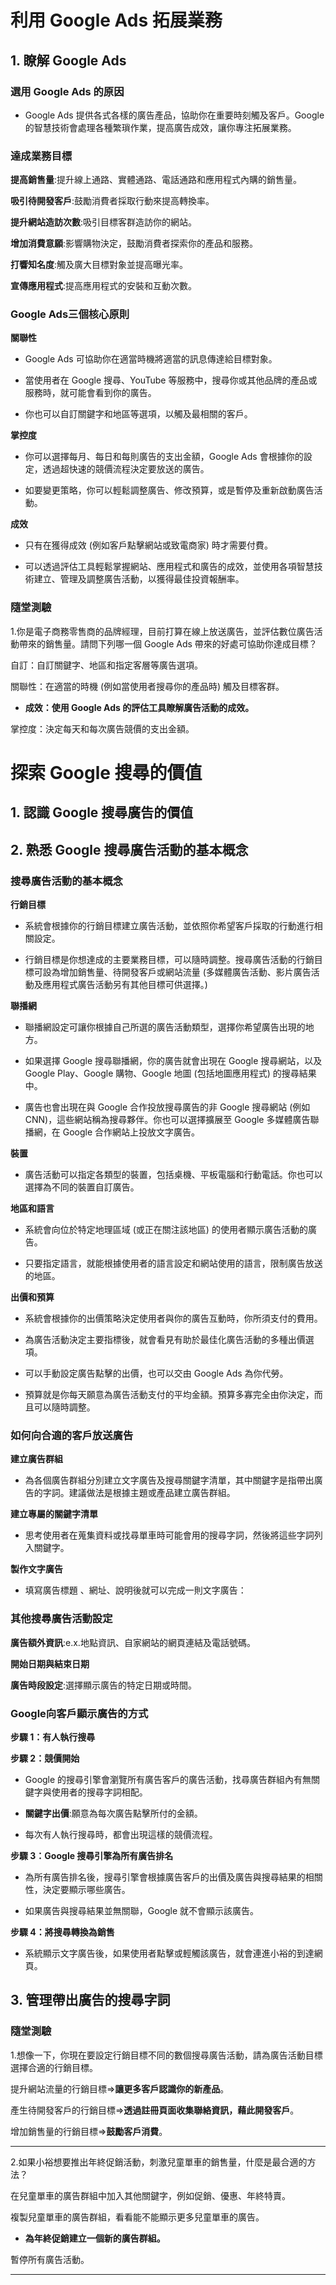 # 利用 Google Ads 拓展業務

## 1. 瞭解 Google Ads

### 選用 Google Ads 的原因

* Google Ads 提供各式各樣的廣告產品，協助你在重要時刻觸及客戶。Google 的智慧技術會處理各種繁瑣作業，提高廣告成效，讓你專注拓展業務。

### 達成業務目標

**提高銷售量**:提升線上通路、實體通路、電話通路和應用程式內購的銷售量。

**吸引待開發客戶**:鼓勵消費者採取行動來提高轉換率。

**提升網站造訪次數**:吸引目標客群造訪你的網站。

**增加消費意願**:影響購物決定，鼓勵消費者探索你的產品和服務。

**打響知名度**:觸及廣大目標對象並提高曝光率。

**宣傳應用程式**:提高應用程式的安裝和互動次數。

### Google Ads三個核心原則

**關聯性**

* Google Ads 可協助你在適當時機將適當的訊息傳達給目標對象。

* 當使用者在 Google 搜尋、YouTube 等服務中，搜尋你或其他品牌的產品或服務時，就可能會看到你的廣告。

* 你也可以自訂關鍵字和地區等選項，以觸及最相關的客戶。

**掌控度**

* 你可以選擇每月、每日和每則廣告的支出金額，Google Ads 會根據你的設定，透過超快速的競價流程決定要放送的廣告。

* 如要變更策略，你可以輕鬆調整廣告、修改預算，或是暫停及重新啟動廣告活動。

**成效**

* 只有在獲得成效 (例如客戶點擊網站或致電商家) 時才需要付費。

* 可以透過評估工具輕鬆掌握網站、應用程式和廣告的成效，並使用各項智慧技術建立、管理及調整廣告活動，以獲得最佳投資報酬率。

### 隨堂測驗

1.你是電子商務零售商的品牌經理，目前打算在線上放送廣告，並評估數位廣告活動帶來的銷售量。請問下列哪一個 Google Ads 帶來的好處可協助你達成目標？

自訂：自訂關鍵字、地區和指定客層等廣告選項。

關聯性：在適當的時機 (例如當使用者搜尋你的產品時) 觸及目標客群。

* **成效：使用 Google Ads 的評估工具瞭解廣告活動的成效。**

掌控度：決定每天和每次廣告競價的支出金額。

# 探索 Google 搜尋的價值

## 1. 認識 Google 搜尋廣告的價值

## 2. 熟悉 Google 搜尋廣告活動的基本概念

### 搜尋廣告活動的基本概念

**行銷目標**

* 系統會根據你的行銷目標建立廣告活動，並依照你希望客戶採取的行動進行相關設定。

* 行銷目標是你想達成的主要業務目標，可以隨時調整。搜尋廣告活動的行銷目標可設為增加銷售量、待開發客戶或網站流量 (多媒體廣告活動、影片廣告活動及應用程式廣告活動另有其他目標可供選擇。)

**聯播網**

* 聯播網設定可讓你根據自己所選的廣告活動類型，選擇你希望廣告出現的地方。

* 如果選擇 Google 搜尋聯播網，你的廣告就會出現在 Google 搜尋網站，以及 Google Play、Google 購物、Google 地圖 (包括地圖應用程式) 的搜尋結果中。

* 廣告也會出現在與 Google 合作投放搜尋廣告的非 Google 搜尋網站 (例如 CNN)，這些網站稱為搜尋夥伴。你也可以選擇擴展至 Google 多媒體廣告聯播網，在 Google 合作網站上投放文字廣告。

**裝置**

* 廣告活動可以指定各類型的裝置，包括桌機、平板電腦和行動電話。你也可以選擇為不同的裝置自訂廣告。

**地區和語言**

* 系統會向位於特定地理區域 (或正在關注該地區) 的使用者顯示廣告活動的廣告。

* 只要指定語言，就能根據使用者的語言設定和網站使用的語言，限制廣告放送的地區。

**出價和預算**

* 系統會根據你的出價策略決定使用者與你的廣告互動時，你所須支付的費用。

* 為廣告活動決定主要指標後，就會看見有助於最佳化廣告活動的多種出價選項。

* 可以手動設定廣告點擊的出價，也可以交由 Google Ads 為你代勞。

* 預算就是你每天願意為廣告活動支付的平均金額。預算多寡完全由你決定，而且可以隨時調整。

### 如何向合適的客戶放送廣告

**建立廣告群組**

* 為各個廣告群組分別建立文字廣告及搜尋關鍵字清單，其中關鍵字是指帶出廣告的字詞。建議做法是根據主題或產品建立廣告群組。

**建立專屬的關鍵字清單**

* 思考使用者在蒐集資料或找尋單車時可能會用的搜尋字詞，然後將這些字詞列入關鍵字。

**製作文字廣告**

* 填寫廣告標題 、網址、說明後就可以完成一則文字廣告：

### 其他搜尋廣告活動設定

**廣告額外資訊**:e.x.地點資訊、自家網站的網頁連結及電話號碼。

**開始日期與結束日期**

**廣告時段設定**:選擇顯示廣告的特定日期或時間。

### Google向客戶顯示廣告的方式

**步驟 1：有人執行搜尋**

**步驟 2：競價開始**

* Google 的搜尋引擎會瀏覽所有廣告客戶的廣告活動，找尋廣告群組內有無關鍵字與使用者的搜尋字詞相配。

* **關鍵字出價**:願意為每次廣告點擊所付的金額。

* 每次有人執行搜尋時，都會出現這樣的競價流程。

**步驟 3：Google 搜尋引擎為所有廣告排名**

* 為所有廣告排名後，搜尋引擎會根據廣告客戶的出價及廣告與搜尋結果的相關性，決定要顯示哪些廣告。

* 如果廣告與搜尋結果並無關聯，Google 就不會顯示該廣告。

**步驟 4：將搜尋轉換為銷售**

* 系統顯示文字廣告後，如果使用者點擊或輕觸該廣告，就會連進小裕的到達網頁。

## 3. 管理帶出廣告的搜尋字詞



### 隨堂測驗

1.想像一下，你現在要設定行銷目標不同的數個搜尋廣告活動，請為廣告活動目標選擇合適的行銷目標。

提升網站流量的行銷目標=>**讓更多客戶認識你的新產品**。

產生待開發客戶的行銷目標=>**透過註冊頁面收集聯絡資訊，藉此開發客戶**。

增加銷售量的行銷目標=>**鼓勵客戶消費**。

---------------------------------------------------------------------------------------------------------------------------------

2.如果小裕想要推出年終促銷活動，刺激兒童單車的銷售量，什麼是最合適的方法？

在兒童單車的廣告群組中加入其他關鍵字，例如促銷、優惠、年終特賣。

複製兒童單車的廣告群組，看看能不能顯示更多兒童單車的廣告。

* **為年終促銷建立一個新的廣告群組。**

暫停所有廣告活動。

---------------------------------------------------------------------------------------------------------------------------------



